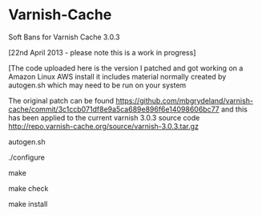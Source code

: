 Varnish-Cache
=============

Soft Bans for Varnish Cache 3.0.3

[22nd April 2013 - please note this is a work in progress]

[The code uploaded here is the version I patched and got working on a Amazon Linux AWS install it includes material normally created by autogen.sh which may need to be run on your system

The original patch can be found https://github.com/mbgrydeland/varnish-cache/commit/3c1ccb071df8e9a5ca689e896f6e14098606bc77 and this has been applied to the current varnish 3.0.3 source code http://repo.varnish-cache.org/source/varnish-3.0.3.tar.gz


autogen.sh

./configure

make

make check

make install
